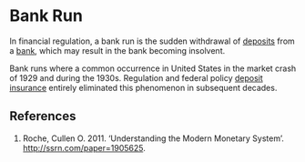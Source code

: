# Bank Run
In financial regulation, a bank run is the sudden withdrawal of [deposits](deposit.md) from a [bank](bank.md), which may result in the bank becoming insolvent. 

Bank runs where a common occurrence in United States in the market crash of 1929 and during the 1930s. Regulation and federal policy [deposit insurance](deposit-insurance.md) entirely eliminated this phenomenon in subsequent decades.

## References
1. Roche, Cullen O. 2011. ‘Understanding the Modern Monetary System’. http://ssrn.com/paper=1905625.